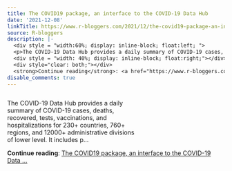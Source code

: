 ```yaml
---
title: The COVID19 package, an interface to the COVID-19 Data Hub
date: '2021-12-08'
linkTitle: https://www.r-bloggers.com/2021/12/the-covid19-package-an-interface-to-the-covid-19-data-hub/
source: R-bloggers
description: |-
  <div style = "width:60%; display: inline-block; float:left; ">
  <p>The COVID-19 Data Hub provides a daily summary of COVID-19 cases, deaths, recovered, tests, vaccinations, and hospitalizations for 230+ countries, 760+ regions, and 12000+ administrative divisions of lower level. It includes p...</p></div>
  <div style = "width: 40%; display: inline-block; float:right;"></div>
  <div style="clear: both;"></div>
  <strong>Continue reading</strong>: <a href="https://www.r-bloggers.com/2021/12/the-covid19-package-an-interface-to-the-covid-19-data-hub/">The COVID19 package, an interface to the COVID-19 Data  ...
disable_comments: true
---
```

<div style = "width:60%; display: inline-block; float:left; ">
<p>The COVID-19 Data Hub provides a daily summary of COVID-19 cases, deaths, recovered, tests, vaccinations, and hospitalizations for 230+ countries, 760+ regions, and 12000+ administrative divisions of lower level. It includes p...</p></div>
<div style = "width: 40%; display: inline-block; float:right;"></div>
<div style="clear: both;"></div>
<strong>Continue reading</strong>: <a href="https://www.r-bloggers.com/2021/12/the-covid19-package-an-interface-to-the-covid-19-data-hub/">The COVID19 package, an interface to the COVID-19 Data  ...